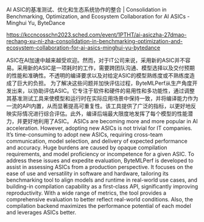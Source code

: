 AI ASIC的基准测试、优化和生态系统协作的整合 | Consolidation in Benchmarking, Optimization, and Ecosystem Collaboration for AI ASICs - Minghui Yu, ByteDance

https://kccncosschn2023.sched.com/event/1PTHT/ai-asiczha-27dmao-rechang-xu-ni-zha-consolidation-in-benchmarking-optimization-and-ecosystem-collaboration-for-ai-asics-minghui-yu-bytedance

ASIC在AI加速中越来越受欢迎。然而，对于IT公司来说，采用新的ASIC并不容易。采用新的ASIC是一项耗时的工作，需要跨团队沟通、模型选择以及交付预期的性能和准确性。不透明的编译要求以及对给定ASIC的模型熟练度或不熟练度造成了巨大的负担。 为了解决这些问题并加快评估过程，ByteMLPerf从生产角度开发出来，以协助评估ASIC。它专注于软件和硬件的易用性和多功能性，通过调整其基准测试工具来使模型和运行时在实际应用场景中保持一致，并将编译能力作为一流的API内置，从而显著提高可重复性。该工具提供了广泛的指标，以更好地反映实际情况进行综合评估。此外，编译后端最大限度地发挥了每个模型的性能潜力，并更好地利用了ASIC。 
ASICs are becoming more and more popular in AI acceleration. However, adopting new ASICs is not trivial for IT companies. It’s time-consuming to adopt new ASICs, requiring cross-team communication, model selection, and delivery of expected performance and accuracy. Huge burdens are caused by opaque compilation requirements, and model proficiency or incompetence for a given ASIC. To address these issues and expedite evaluation, ByteMLPerf is developed to assist in assessing ASICs from a production perspective. It focuses on the ease of use and versatility in software and hardware, tailoring its benchmarking tool to align models and runtime in real-world use cases, and building-in compilation capability as a first-class API, significantly improving reproductivity. With a wide range of metrics, the tool provides a comprehensive evaluation to better reflect real-world conditions. Also, the compilation backend maximizes the performance potential of each model and leverages ASICs better.